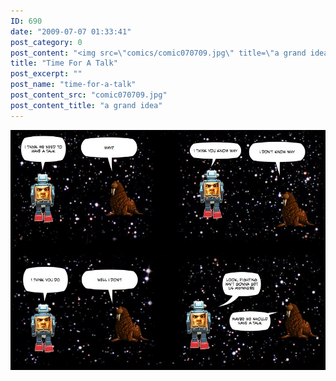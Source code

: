 ```yaml
---
ID: 690
date: "2009-07-07 01:33:41"
post_category: 0
post_content: "<img src=\"comics/comic070709.jpg\" title=\"a grand idea\" />"
title: "Time For A Talk"
post_excerpt: ""
post_name: "time-for-a-talk"
post_content_src: "comic070709.jpg"
post_content_title: "a grand idea"
---
```



[![a grand idea](/comics-hi-res/comic070709.jpg)](/comics-hi-res/comic070709.jpg "a grand idea")
